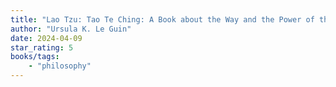 ```yaml
---
title: "Lao Tzu: Tao Te Ching: A Book about the Way and the Power of the Way"
author: "Ursula K. Le Guin"
date: 2024-04-09
star_rating: 5
books/tags:
    - "philosophy"
---
```


